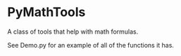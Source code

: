 # PyMathTools
A class of tools that help with math formulas.

See Demo.py for an example of all of the functions it has.
